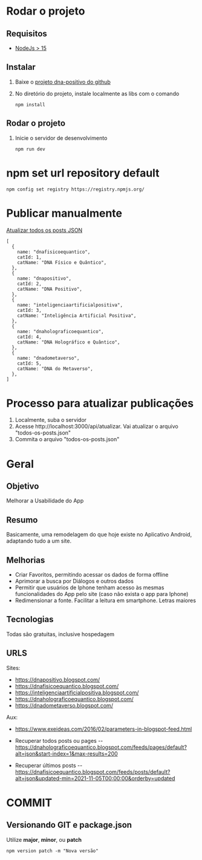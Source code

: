 # Rodar o projeto

## Requisitos

- [NodeJs > 15](https://nodejs.org/en/download/)

## Instalar

1.  Baixe o [projeto dna-positivo do github](https://github.com/celiudos/dna-positivo)

1.  No diretório do projeto, instale localmente as libs com o comando

        npm install

## Rodar o projeto

1.  Inicie o servidor de desenvolvimento

        npm run dev

# npm set url repository default

    npm config set registry https://registry.npmjs.org/

# Publicar manualmente

[Atualizar todos os posts JSON](http://localhost:3000/api/atualizar?catId=4)

    [
      {
        name: "dnafisicoequantico",
        catId: 1,
        catName: "DNA Físico e Quântico",
      },
      {
        name: "dnapositivo",
        catId: 2,
        catName: "DNA Positivo",
      },
      {
        name: "inteligenciaartificialpositiva",
        catId: 3,
        catName: "Inteligência Artificial Positiva",
      },
      {
        name: "dnaholograficoequantico",
        catId: 4,
        catName: "DNA Holográfico e Quântico",
      },
      {
        name: "dnadometaverso",
        catId: 5,
        catName: "DNA do Metaverso",
      },
    ]

# Processo para atualizar publicações

1.  Localmente, suba o servidor
1.  Acesse http://localhost:3000/api/atualizar. Vai atualizar o arquivo "todos-os-posts.json"
1.  Commita o arquivo "todos-os-posts.json"

# Geral

## Objetivo

Melhorar a Usabilidade do App

## Resumo

Basicamente, uma remodelagem do que hoje existe no Aplicativo Android, adaptando tudo a um site.

## Melhorias

- Criar Favoritos, permitindo acessar os dados de forma offline
- Aprimorar a busca por Diálogos e outros dados
- Permitir que usuários de Iphone tenham acesso às mesmas funcionalidades do App pelo site (caso não exista o app para Iphone)
- Redimensionar a fonte. Facilitar a leitura em smartphone. Letras maiores

## Tecnologias

Todas são gratuitas, inclusive hospedagem

## URLS

Sites:

- https://dnapositivo.blogspot.com/
- https://dnafisicoequantico.blogspot.com/
- https://inteligenciaartificialpositiva.blogspot.com/
- https://dnaholograficoequantico.blogspot.com/
- https://dnadometaverso.blogspot.com/

Aux:

- https://www.exeideas.com/2016/02/parameters-in-blogspot-feed.html

- Recuperar todos posts ou pages
  -- https://dnaholograficoequantico.blogspot.com/feeds/pages/default?alt=json&start-index=1&max-results=200

- Recuperar últimos posts
  -- https://dnafisicoequantico.blogspot.com/feeds/posts/default?alt=json&updated-min=2021-11-05T00:00:00&orderby=updated

# COMMIT

## Versionando GIT e package.json

Utilize **major**, **minor**, ou **patch**

    npm version patch -m "Nova versão"
